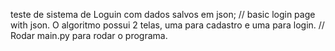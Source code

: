  teste de sistema de Loguin com dados salvos em json; // basic login page with json.
 O algoritmo possui 2 telas, uma para cadastro e uma para login. //
Rodar main.py para rodar o programa.
